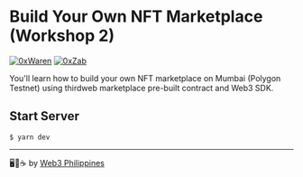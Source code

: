 # Build Your Own NFT Marketplace (Workshop 2)

[![0xWaren](https://img.shields.io/badge/author-Waren%20Gonzaga-purple.svg?style=flat-square)](https://twitter.com/warengonzaga) [![0xZab](https://img.shields.io/badge/author-Beau%20Zabdiel%20Valoria-purple.svg?style=flat-square)](https://twitter.com/beau_zabdiel)

You'll learn how to build your own NFT marketplace on Mumbai (Polygon Testnet) using thirdweb marketplace pre-built contract and Web3 SDK.

## Start Server

```
$ yarn dev
```

---
🖥️💖☕ by [Web3 Philippines](https://web3philippines.org)
